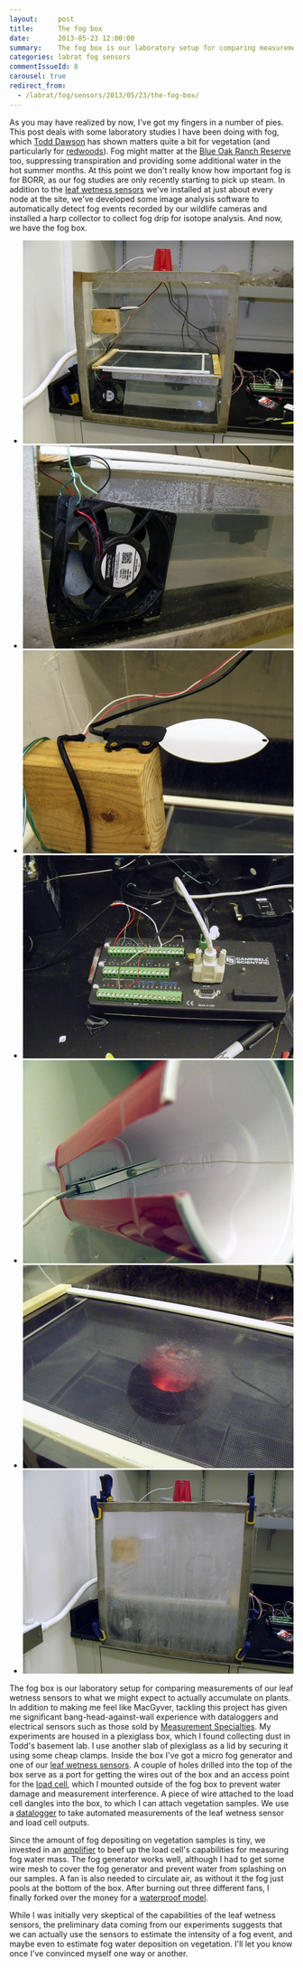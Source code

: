 ```yaml
---
layout:     post
title:      The fog box
date:       2013-05-23 12:00:00
summary:    The fog box is our laboratory setup for comparing measurements from our leaf wetness sensors to what we might expect to actually accumulate on plants.
categories: labrat fog sensors
commentIssueId: 8
carousel: true
redirect_from:
  - /labrat/fog/sensors/2013/05/23/the-fog-box/
---
```


As you may have realized by now, I've got my fingers in a number of pies. This post deals with some laboratory studies I have been doing with fog, which <a href="http://dawsonlab.synthasite.com/todd.php">Todd Dawson</a> has shown matters quite a bit for vegetation (and particularly for <a href="http://link.springer.com/article/10.1007/s004420050683">redwoods</a>). Fog might matter at the <a href="http://www.blueoakranchreserve.org">Blue Oak Ranch Reserve</a> too, suppressing transpiration and providing some additional water in the hot summer months. At this point we don't really know how important fog is for BORR, as our fog studies are only recently starting to pick up steam. In addition to the <a href="http://www.decagon.com/products/sensors/environmental-sensors/leaf-wetness-sensor/">leaf wetness sensors</a> we've installed at just about every node at the site, we've developed some image analysis software to automatically detect fog events recorded by our wildlife cameras and installed a harp collector to collect fog drip for isotope analysis. And now, we have the fog box.

<div class="flexslider">
  <ul class="slides">
    <li>
      <img src="/images/2013-05-23-fog-box-027.jpg" />
    </li>
    <li>
      <img src="/images/2013-05-23-fog-box-028.jpg" />
    </li>
    <li>
      <img src="/images/2013-05-23-fog-box-009.jpg" />
    </li>
    <li>
      <img src="/images/2013-05-23-fog-box-007.jpg" />
    </li>
    <li>
      <img src="/images/2013-05-23-fog-box-025.jpg" />
    </li>
    <li>
      <img src="/images/2013-05-23-fog-box-016.jpg" />
    </li>
    <li>
      <img src="/images/2013-05-23-fog-box-026.jpg" />
    </li>
  </ul>
</div>

The fog box is our laboratory setup for comparing measurements of our leaf wetness sensors to what we might expect to actually accumulate on plants. In addition to making me feel like MacGyver, tackling this project has given me significant bang-head-against-wall experience with dataloggers and electrical sensors such as those sold by <a href="http://www.meas-spec.com">Measurement Specialties</a>. My experiments are housed in a plexiglass box, which I found collecting dust in Todd's basement lab. I use another slab of plexiglass as a lid by securing it using some cheap clamps. Inside the box I've got a micro fog generator and one of our <a href="http://www.decagon.com/products/sensors/environmental-sensors/leaf-wetness-sensor/">leaf wetness sensors</a>. A couple of holes drilled into the top of the box serve as a port for getting the wires out of the box and an access point for the <a href="http://www.meas-spec.com/product/tm_product.aspx?id=7163">load cell</a>, which I mounted outside of the fog box to prevent water damage and measurement interference. A piece of wire attached to the load cell dangles into the box, to which I can attach vegetation samples. We use a <a href="http://www.campbellsci.com/cr1000">datalogger</a> to take automated measurements of the leaf wetness sensor and load cell outputs.

Since the amount of fog depositing on vegetation samples is tiny, we invested in an <a href="http://www.meas-spec.com/product/Vibration/140.aspx">amplifier</a> to beef up the load cell's capabilities for measuring fog water mass. The fog generator works well, although I had to get some wire mesh to cover the fog generator and prevent water from splashing on our samples. A fan is also needed to circulate air, as without it the fog just pools at the bottom of the box. After burning out three different fans, I finally forked over the money for a <a href="http://www.amazon.com/gp/product/B00B40XEZ8/ref=oh_details_o01_s00_i00?ie=UTF8&amp;psc=1">waterproof model</a>.

While I was initially very skeptical of the capabilities of the leaf wetness sensors, the preliminary data coming from our experiments suggests that we can actually use the sensors to estimate the intensity of a fog event, and maybe even to estimate fog water deposition on vegetation. I'll let you know once I've convinced myself one way or another.
